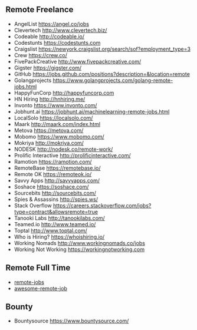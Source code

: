 ## Remote Freelance
* AngelList https://angel.co/jobs
* Clevertech http://www.clevertech.biz/
* Codeable http://codeable.io/
* Codestunts https://codestunts.com
* Craigslist https://newyork.craigslist.org/search/sof?employment_type=3
* Crew https://crew.co/
* FivePackCreative http://www.fivepackcreative.com/
* Gigster https://gigster.com/
* GitHub https://jobs.github.com/positions?description=&location=remote
* Golangprojects https://www.golangprojects.com/golang-remote-jobs.html
* HappyFunCorp http://happyfuncorp.com
* HN Hiring http://hnhiring.me/
* Invonto https://www.invonto.com/
* Jobhunt.ai https://jobhunt.ai/machinelearning-remote-jobs.html
* LocalSolo https://localsolo.com/
* Maark http://maark.com/index.html
* Metova https://metova.com/
* Mobomo https://www.mobomo.com/
* Mokriya http://mokriya.com/
* NODESK http://nodesk.co/remote-work/
* Prolific Interactive http://prolificinteractive.com/
* Ramotion https://ramotion.com/
* RemoteBase https://remotebase.io/
* Remote OK https://remoteok.io/
* Savvy Apps http://savvyapps.com/
* Soshace https://soshace.com/
* Sourcebits http://sourcebits.com/
* Spies & Assassins http://spies.ws/
* Stack Overflow https://careers.stackoverflow.com/jobs?type=contract&allowsremote=true
* Tanooki Labs http://tanookilabs.com/
* Teamed.io http://www.teamed.io/
* Toptal http://www.toptal.com/
* Who is Hiring? https://whoishiring.io/
* Working Nomads http://www.workingnomads.co/jobs
* Working Not Working https://workingnotworking.com

## Remote Full Time
* [remote-jobs](https://github.com/jessicard/remote-jobs)
* [awesome-remote-job](https://github.com/lukasz-madon/awesome-remote-job)

## Bounty
* Bountysource https://www.bountysource.com/
